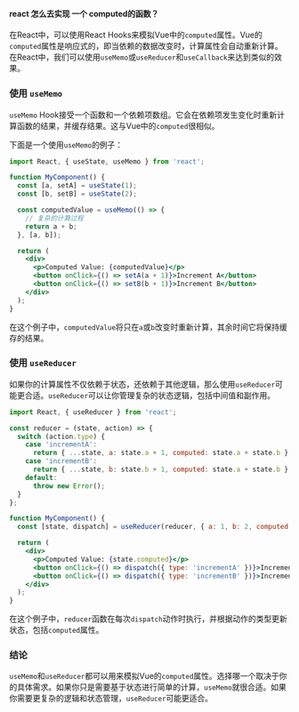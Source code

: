 #### react 怎么去实现 一个 computed的函数？

在React中，可以使用React Hooks来模拟Vue中的`computed`属性。Vue的`computed`属性是响应式的，即当依赖的数据改变时，计算属性会自动重新计算。在React中，我们可以使用`useMemo`或`useReducer`和`useCallback`来达到类似的效果。

### 使用 `useMemo`

`useMemo` Hook接受一个函数和一个依赖项数组。它会在依赖项发生变化时重新计算函数的结果，并缓存结果。这与Vue中的`computed`很相似。

下面是一个使用`useMemo`的例子：

```jsx
import React, { useState, useMemo } from 'react';

function MyComponent() {
  const [a, setA] = useState(1);
  const [b, setB] = useState(2);

  const computedValue = useMemo(() => {
    // 复杂的计算过程
    return a + b;
  }, [a, b]);

  return (
    <div>
      <p>Computed Value: {computedValue}</p>
      <button onClick={() => setA(a + 1)}>Increment A</button>
      <button onClick={() => setB(b + 1)}>Increment B</button>
    </div>
  );
}
```

在这个例子中，`computedValue`将只在`a`或`b`改变时重新计算，其余时间它将保持缓存的结果。

### 使用 `useReducer`

如果你的计算属性不仅依赖于状态，还依赖于其他逻辑，那么使用`useReducer`可能更合适。`useReducer`可以让你管理复杂的状态逻辑，包括中间值和副作用。

```jsx
import React, { useReducer } from 'react';

const reducer = (state, action) => {
  switch (action.type) {
    case 'incrementA':
      return { ...state, a: state.a + 1, computed: state.a + state.b };
    case 'incrementB':
      return { ...state, b: state.b + 1, computed: state.a + state.b };
    default:
      throw new Error();
  }
};

function MyComponent() {
  const [state, dispatch] = useReducer(reducer, { a: 1, b: 2, computed: 3 });

  return (
    <div>
      <p>Computed Value: {state.computed}</p>
      <button onClick={() => dispatch({ type: 'incrementA' })}>Increment A</button>
      <button onClick={() => dispatch({ type: 'incrementB' })}>Increment B</button>
    </div>
  );
}
```

在这个例子中，`reducer`函数在每次`dispatch`动作时执行，并根据动作的类型更新状态，包括`computed`属性。

### 结论

`useMemo`和`useReducer`都可以用来模拟Vue的`computed`属性。选择哪一个取决于你的具体需求。如果你只是需要基于状态进行简单的计算，`useMemo`就很合适。如果你需要更复杂的逻辑和状态管理，`useReducer`可能更适合。